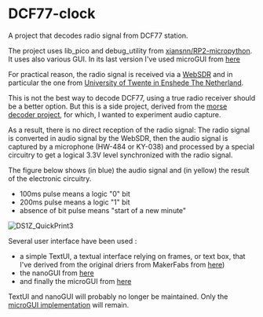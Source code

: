 # DCF77-clock
 A project that decodes radio signal from DCF77 station.

The project uses lib_pico and debug_utility from [xiansnn/RP2-micropython](https://github.com/xiansnn/RP2-micropython). It uses also various GUI. In its last version I've used microGUI from [here](https://github.com/peterhinch/micropython-micro-gui)

For practical reason, the radio signal is received via a [WebSDR](http://www.websdr.org/) and in particular the one from [University of Twente in Enshede The Netherland](http://websdr.ewi.utwente.nl:8901/).

This is not the best way to decode DCF77, using a true radio receiver should be a better option. But this is a side project, derived from the [morse decoder project](https://github.com/xiansnn/Morse-decoder.git), for which, I wanted to experiment audio capture.

As a result, there is no direct reception of the radio signal: The radio signal is converted in audio signal by the WebSDR, then the audio signal is captured by a microphone (HW-484 or KY-038) and processed by a special circuitry to get a logical 3.3V level synchronized with the radio signal.

The figure below shows (in blue) the audio signal and (in yellow) the result of the electronic circuitry.
- 100ms pulse means a logic "0" bit
- 200ms pulse means a logic "1" bit
- absence of bit pulse means "start of a new minute"

![DS1Z_QuickPrint3](https://user-images.githubusercontent.com/42316927/210848424-deed29cc-a519-40ac-b566-91c250a3a806.png)

Several user interface have been used :
- a simple TextUI, a textual interface relying on frames, or text box, that I've derived from the original driers from MakerFabs from [here](https://github.com/xiansnn/RP2-micropython-libraries))
- the nanoGUI from [here](https://github.com/peterhinch/micropython-nano-gui)
- and finally the microGUI from [here](https://github.com/peterhinch/micropython-micro-gui)

TextUI and nanoGUI will probably no longer be maintained. Only the [microGUI implementation](https://github.com/xiansnn/DCF77/tree/main/DCF77_microGUI) will remain.

